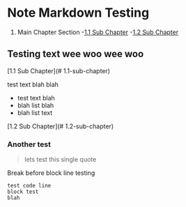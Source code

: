 # Note Markdown Testing
1. Main Chapter Section
   -[1.1 Sub Chapter](#1.1-sub-chapter)
   -[1.2 Sub Chapter](#1.2-sub-chapter)

 ## Testing text wee woo wee woo

 [1.1 Sub Chapter](# 1.1-sub-chapter)

 test text blah blah
 * test text blah
 * blah list blah
  * blah list text

[1.2 Sub Chapter](# 1.2-sub-chapter)
### Another test
> lets test this single quote

Break before block line testing

```
test code line
block test
blah
```
